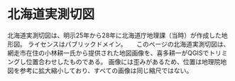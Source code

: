 # 北海道実測切図
北海道実測切図は、明示25年から28年に北海道庁地理課（当時）が作成した地形図。
ライセンスはパブリックドメイン。
　
このページの北海道実測切図は、網走市在住の小林耕一氏から提供された地図画像を、喜多耕一がQGISでトリミングし位置合わせしたものである。
画像には歪みがあるため、位置は地理院地図を参考に拡大縮小しており、すべての画像は同じ縮尺ではない。

